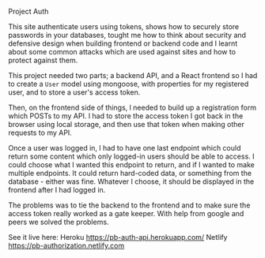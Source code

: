 Project Auth

This site authenticate users using tokens, shows how to securely store passwords in your databases, tought me how to think about security and defensive design when building frontend or backend code and I learnt about some common attacks which are used against sites and how to protect against them. 

This project needed two parts; a backend API, and a React frontend so I had to create a `User` model using mongoose, with properties for my registered user, and to store a user's access token.

Then, on the frontend side of things, l needed to build up a registration form which POSTs to my API. l had to store the access token I got back in the browser using local storage, and then use that token when making other requests to my API.

Once a user was logged in, l had to have one last endpoint which could return some content which only logged-in users should be able to access. I could choose what I wanted this endpoint to return, and if I wanted to make multiple endpoints. It could return hard-coded data, or something from the database - either was fine. Whatever I choose, it should be displayed in the frontend after I had logged in.


The problems was to tie the backend to the frontend and to make sure the access token really worked as a gate keeper.
With help from google and peers we solved the problems.

See it live here:
Heroku https://pb-auth-api.herokuapp.com/ 
Netlify https://pb-authorization.netlify.com
